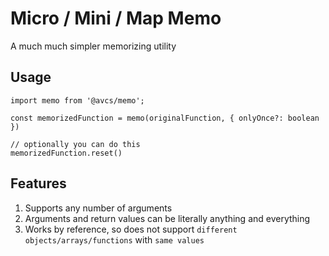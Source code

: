 # Micro / Mini / Map Memo

A much much simpler memorizing utility

## Usage
```
import memo from '@avcs/memo';

const memorizedFunction = memo(originalFunction, { onlyOnce?: boolean })

// optionally you can do this
memorizedFunction.reset()
```

## Features
1. Supports any number of arguments
2. Arguments and return values can be literally anything and everything
3. Works by reference, so does not support `different objects/arrays/functions` with `same values`
